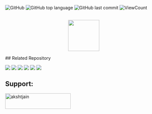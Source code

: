 ![GitHub](https://img.shields.io/github/license/akshat-jjain/HackerRank-C-Solutions?style=flat)
![GitHub top language](https://img.shields.io/github/languages/top/akshat-jjain/HackerRank-C-Solutions?style=flat)
![GitHub last commit](https://img.shields.io/github/last-commit/akshat-jjain/HackerRank-C-Solutions?style=flat)
![ViewCount](https://views.whatilearened.today/views/github/akshat-jjain/HackerRank-C-Solutions.svg?cache=remove)

<p align="center">  
	<br>
	<a href="https://www.hackerrank.com/akshat_jjain">
        <img height=100 src="https://d3keuzeb2crhkn.cloudfront.net/hackerrank/assets/styleguide/logo_wordmark-f5c5eb61ab0a154c3ed9eda24d0b9e31.svg"> 
    </a>
    <br>
</p>
## Related Repository
<p><a href="https://github.com/akshat-jjain/HackerRank-SQL-Solutions"><img src="https://github-readme-stats.vercel.app/api/pin/?username=akshat-jjain&repo=HackerRank-SQL-Solutions"></a>
<a href="https://github.com/akshat-jjain/HackerRank-C-plus-plus-Solutions"><img src="https://github-readme-stats.vercel.app/api/pin/?username=akshat-jjain&repo=HackerRank-C-plus-plus-Solutions"></a>
<a href="https://github.com/akshat-jjain/HackerRank-Python-Solutions"><img src="https://github-readme-stats.vercel.app/api/pin/?username=akshat-jjain&repo=HackerRank-Python-Solutions"></a>
<a href="https://github.com/akshat-jjain/HackerRank-Java-Solutions"><img src="https://github-readme-stats.vercel.app/api/pin/?username=akshat-jjain&repo=HackerRank-Java-Solutions"></a>
<a href="https://github.com/akshat-jjain/30-Days-of-Code-Hackerrank-Solutions"><img src="https://github-readme-stats.vercel.app/api/pin/?username=akshat-jjain&repo=30-Days-of-Code-Hackerrank-Solutions"></a>
<a href="https://github.com/akshat-jjain/10-Days-of-Javascript-HackerRank-Solutions"><img src="https://github-readme-stats.vercel.app/api/pin/?username=akshat-jjain&repo=10-Days-of-Javascript-HackerRank-Solutions"></a></p>

## Support:
<p><a href="https://www.buymeacoffee.com/akshatjain"> <img align="left" src="https://cdn.buymeacoffee.com/buttons/v2/default-yellow.png" height="50" width="210" alt="akshtjain" /></a></p><br><br>
